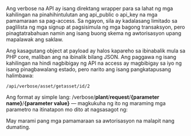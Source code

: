 Ang verbose na API ay isang direktang wrapper para sa lahat ng mga kahilingan na pinahihintulutan ang api_public o api_key 
na mga pamamaraan sa pag-access. Sa ngayon, sila ay kadalasang limitado sa paglilista ng mga signup at pagsisimula ng mga bagong
transaksyon, pero pinagtatrabahuan namin ang isang buong skema ng awtorisasyon upang mapalawak ang saklaw.

Ang kasagutang object at payload ay halos kapareho sa ibinabalik mula sa PHP core, 
maliban ang na ibinalik bilang JSON. Ang paggawa ng isang kahilingan na hindi nagbibigay ng API na access ay magbibigay sa iyo ng isang
pinagbawalang estado, pero narito ang isang pangkatapusang halimbawa:

	/api/verbose/asset/getasset/id/2

Ang format ay simple lang: /verbose/**plant**/**request**/**{parameter name}**/**{parameter value}**
 — magkukuha ng ito ng maraming mga parametro na itinatapon mo dito at nagsasagot ng:

<script src="https://gist.github.com/jessevondoom/a3d384453bf053a2ca8e.js"></script>

May marami pang mga pamamaraan sa awtorisasyon na malapit nang dumating.
